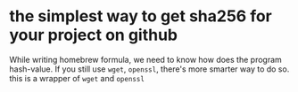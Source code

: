# the simplest way to get sha256 for your project on github

While writing homebrew formula, we need to know how does the program hash-value.
If you still use `wget`, `openssl`, there's more smarter way to do so.
this is a wrapper of `wget` and `openssl`
